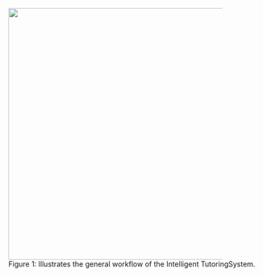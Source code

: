 <figure id="fig:its-workflow">
  <img src="../icons/its-workflow.png" width="1000", height="500">
  <figcaption style="width:1000px;">Figure 1: Illustrates the general workflow of the Intelligent TutoringSystem.</figcaption>
</figure>
